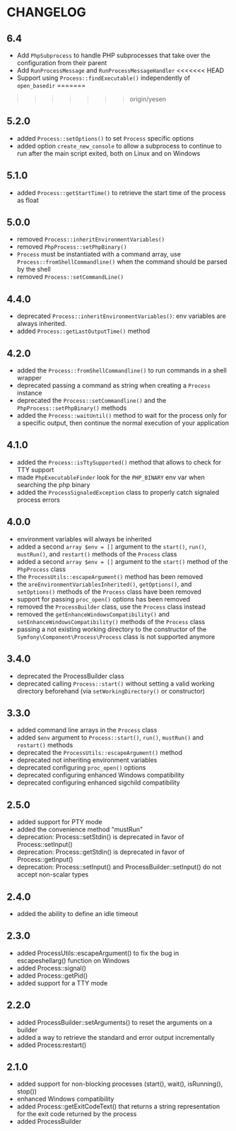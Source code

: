 CHANGELOG
=========

6.4
---

 * Add `PhpSubprocess` to handle PHP subprocesses that take over the
   configuration from their parent
 * Add `RunProcessMessage` and `RunProcessMessageHandler`
<<<<<<< HEAD
 * Support using `Process::findExecutable()` independently of `open_basedir`
=======
>>>>>>> origin/yesen

5.2.0
-----

 * added `Process::setOptions()` to set `Process` specific options
 * added option `create_new_console` to allow a subprocess to continue
   to run after the main script exited, both on Linux and on Windows

5.1.0
-----

 * added `Process::getStartTime()` to retrieve the start time of the process as float

5.0.0
-----

 * removed `Process::inheritEnvironmentVariables()`
 * removed `PhpProcess::setPhpBinary()`
 * `Process` must be instantiated with a command array, use `Process::fromShellCommandline()` when the command should be parsed by the shell
 * removed `Process::setCommandLine()`

4.4.0
-----

 * deprecated `Process::inheritEnvironmentVariables()`: env variables are always inherited.
 * added `Process::getLastOutputTime()` method

4.2.0
-----

 * added the `Process::fromShellCommandline()` to run commands in a shell wrapper
 * deprecated passing a command as string when creating a `Process` instance
 * deprecated the `Process::setCommandline()` and the `PhpProcess::setPhpBinary()` methods
 * added the `Process::waitUntil()` method to wait for the process only for a
   specific output, then continue the normal execution of your application

4.1.0
-----

 * added the `Process::isTtySupported()` method that allows to check for TTY support
 * made `PhpExecutableFinder` look for the `PHP_BINARY` env var when searching the php binary
 * added the `ProcessSignaledException` class to properly catch signaled process errors

4.0.0
-----

 * environment variables will always be inherited
 * added a second `array $env = []` argument to the `start()`, `run()`,
   `mustRun()`, and `restart()` methods of the `Process` class
 * added a second `array $env = []` argument to the `start()` method of the
   `PhpProcess` class
 * the `ProcessUtils::escapeArgument()` method has been removed
 * the `areEnvironmentVariablesInherited()`, `getOptions()`, and `setOptions()`
   methods of the `Process` class have been removed
 * support for passing `proc_open()` options has been removed
 * removed the `ProcessBuilder` class, use the `Process` class instead
 * removed the `getEnhanceWindowsCompatibility()` and `setEnhanceWindowsCompatibility()` methods of the `Process` class
 * passing a not existing working directory to the constructor of the `Symfony\Component\Process\Process` class is not
   supported anymore

3.4.0
-----

 * deprecated the ProcessBuilder class
 * deprecated calling `Process::start()` without setting a valid working directory beforehand (via `setWorkingDirectory()` or constructor)

3.3.0
-----

 * added command line arrays in the `Process` class
 * added `$env` argument to `Process::start()`, `run()`, `mustRun()` and `restart()` methods
 * deprecated the `ProcessUtils::escapeArgument()` method
 * deprecated not inheriting environment variables
 * deprecated configuring `proc_open()` options
 * deprecated configuring enhanced Windows compatibility
 * deprecated configuring enhanced sigchild compatibility

2.5.0
-----

 * added support for PTY mode
 * added the convenience method "mustRun"
 * deprecation: Process::setStdin() is deprecated in favor of Process::setInput()
 * deprecation: Process::getStdin() is deprecated in favor of Process::getInput()
 * deprecation: Process::setInput() and ProcessBuilder::setInput() do not accept non-scalar types

2.4.0
-----

 * added the ability to define an idle timeout

2.3.0
-----

 * added ProcessUtils::escapeArgument() to fix the bug in escapeshellarg() function on Windows
 * added Process::signal()
 * added Process::getPid()
 * added support for a TTY mode

2.2.0
-----

 * added ProcessBuilder::setArguments() to reset the arguments on a builder
 * added a way to retrieve the standard and error output incrementally
 * added Process:restart()

2.1.0
-----

 * added support for non-blocking processes (start(), wait(), isRunning(), stop())
 * enhanced Windows compatibility
 * added Process::getExitCodeText() that returns a string representation for
   the exit code returned by the process
 * added ProcessBuilder
